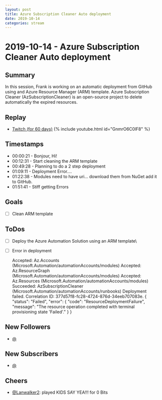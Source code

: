 ```yaml
---
layout: post
title: Azure Subscription Cleaner Auto deployment
date: 2019-10-14
categories: stream
---
```



# 2019-10-14 - Azure Subscription Cleaner Auto deployment

## Summary
In this session, Frank is working on an automatic deployment from GitHub using and Azure Resource Manager (ARM) template. Azure Subscription Cleaner (AzSubscriptionCleaner) is an open-source project to delete automatically the expired resources. 

## Replay


- [Twitch (for 60 days)](https://www.twitch.tv/videos/494696974)
{% include youtube.html id="GnmrO6C0lF8" %}
<br/><!--more-->


## Timestamps


- 00:00:21 - Bonjour, Hi!
- 00:12:31 - Start cleaning the ARM template
- 00:49:28 - Planning to do a 2 step deployment
- 01:09:11 - Deployment Error....
- 01:22:38 - Modules need to have uri... download them from NuGet add it to GitHub.
- 01:51:41 - Stiff getting Errors

Goals
-----

- [ ] Clean ARM template


ToDos
-----
- [ ] Deploy the Azure Automation Solution using an ARM template\
- [ ] Error in deployment 

    Accepted: Az.Accounts (Microsoft.Automation/automationAccounts/modules)
    Accepted: Az.ResourceGraph (Microsoft.Automation/automationAccounts/modules)
    Accepted: Az.Resources (Microsoft.Automation/automationAccounts/modules)
    Succeeded: AzSubscriptionCleaner (Microsoft.Automation/automationAccounts/runbooks)
    Deployment failed. Correlation ID: 377d57f8-fc28-4724-876d-34eeb707083e. {
    "status": "Failed",
    "error": {
        "code": "ResourceDeploymentFailure",
        "message": "The resource operation completed with terminal provisioning state 'Failed'."
    }
    }


New Followers
-------------

- [@](https://www.twitch.tv/)


New Subscribers
---------------

- [@](https://www.twitch.tv/)

Cheers
------
- [@Lanwalker2](https://www.twitch.tv/Lanwalker2):  played KIDS SAY YEA!!! for 0 Bits
